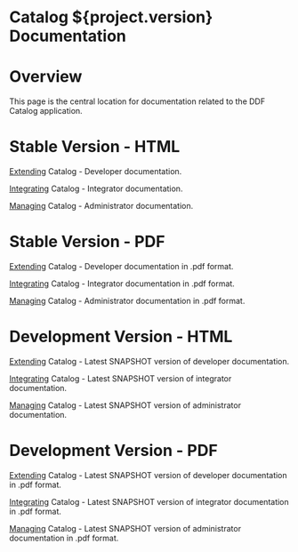 Catalog ${project.version} Documentation
==========

# Overview

This page is the central location for documentation related to the DDF Catalog application.

# Stable Version - HTML

[Extending](http://artifacts.codice.org/service/local/repositories/public/content/ddf/catalog/docs/${project.version}/docs-${project.version}-Extending.html) Catalog - Developer documentation.

[Integrating](http://artifacts.codice.org/service/local/repositories/public/content/ddf/catalog/docs/${project.version}/docs-${project.version}-Integrating.html) Catalog - Integrator documentation.

[Managing](http://artifacts.codice.org/service/local/repositories/public/content/ddf/catalog/docs/${project.version}/docs-${project.version}-Managing.html) Catalog - Administrator documentation.

# Stable Version - PDF

[Extending](http://artifacts.codice.org/service/local/repositories/public/content/ddf/catalog/docs/${project.version}/docs-${project.version}-Extending.pdf) Catalog - Developer documentation in .pdf format.

[Integrating](http://artifacts.codice.org/service/local/repositories/public/content/ddf/catalog/docs/${project.version}/docs-${project.version}-Integrating.pdf) Catalog - Integrator documentation in .pdf format.

[Managing](http://artifacts.codice.org/service/local/repositories/public/content/ddf/catalog/docs/${project.version}/docs-${project.version}-Managing.pdf) Catalog - Administrator documentation in .pdf format.

# Development Version - HTML

[Extending](http://artifacts.codice.org/service/local/artifact/maven/redirect?r=snapshots&g=ddf.catalog&a=docs&c=Extending&e=html&v=LATEST) Catalog - Latest SNAPSHOT version of developer documentation.

[Integrating](http://artifacts.codice.org/service/local/artifact/maven/redirect?r=snapshots&g=ddf.catalog&a=docs&c=Integrating&e=html&v=LATEST) Catalog - Latest SNAPSHOT version of integrator documentation.

[Managing](http://artifacts.codice.org/service/local/artifact/maven/redirect?r=snapshots&g=ddf.catalog&a=docs&c=Managing&e=html&v=LATEST) Catalog - Latest SNAPSHOT version of administrator documentation.

# Development Version - PDF

[Extending](http://artifacts.codice.org/service/local/artifact/maven/redirect?r=snapshots&g=ddf.catalog&a=docs&c=Extending&e=pdf&v=LATEST) Catalog - Latest SNAPSHOT version of developer documentation in .pdf format.

[Integrating](http://artifacts.codice.org/service/local/artifact/maven/redirect?r=snapshots&g=ddf.catalog&a=docs&c=Integrating&e=pdf&v=LATEST) Catalog - Latest SNAPSHOT version of integrator documentation in .pdf format.

[Managing](http://artifacts.codice.org/service/local/artifact/maven/redirect?r=snapshots&g=ddf.catalog&a=docs&c=Managing&e=pdf&v=LATEST) Catalog - Latest SNAPSHOT version of administrator documentation in .pdf format.